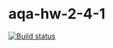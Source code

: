 # aqa-hw-2-4-1

[![Build status](https://ci.appveyor.com/api/projects/status/8y0dmhjghvekcxo7/branch/master?svg=true)](https://ci.appveyor.com/project/anmak70/aqa-hw-2-4-1/branch/master)
